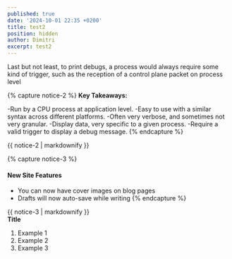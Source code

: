 ```yaml
---
published: true
date: '2024-10-01 22:35 +0200'
title: test2
position: hidden
author: Dimitri
excerpt: test2
---
```

Last but not least, to print debugs, a process would always require some kind of trigger, such as the reception of a control plane packet on process level

{% capture notice-2 %}
**Key Takeaways:**

-Run by a CPU process at application level.
-Easy to use with a similar syntax across different platforms.
-Often very verbose, and sometimes not very granular.
-Display data, very specific to a given process.
-Require a valid trigger to display a debug message.
{% endcapture %}

<div class="notice--info">{{ notice-2 | markdownify }}</div>


{% capture notice-3 %}
#### New Site Features

* You can now have cover images on blog pages
* Drafts will now auto-save while writing
{% endcapture %}

<div class="notice">{{ notice-3 | markdownify }}</div>

<div class="notice--info">
  <b>Title</b>
  <ol>
    <li>Example 1</li>
    <li>Example 2</li>
    <li>Example 3</li>
  </ol>
</div>

